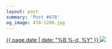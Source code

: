 ```yaml
---
layout: post
summary: 'Post #478'
og_image: 478-1280.jpg
---
```


<p>
 <time>
  <a href="/478">
   {{ page.date | date: "%B %-d, %Y" }}
  </a>
 </time>
 <a href="/478">
  <img sizes="(min-width: 700px) 50vw, calc(100vw - 2rem)" src="{{ site.assets_url }}/478-640.jpg" srcset="{{ site.assets_url }}/478-1280.jpg 1280w, {{ site.assets_url }}/478-960.jpg 960w, {{ site.assets_url }}/478-640.jpg 640w, {{ site.assets_url }}/478-320.jpg 320w"/>
 </a>
</p>
